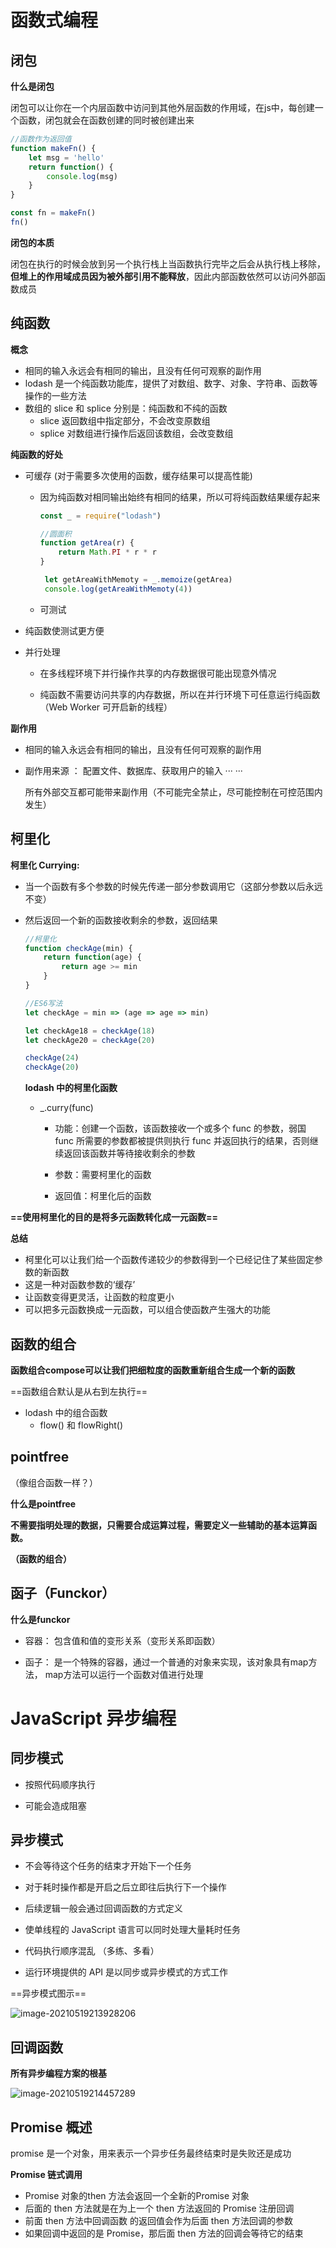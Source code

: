 # 函数式编程

## 闭包

**什么是闭包**

闭包可以让你在一个内层函数中访问到其他外层函数的作用域，在js中，每创建一个函数，闭包就会在函数创建的同时被创建出来

~~~js
//函数作为返回值
function makeFn() {
    let msg = 'hello'
    return function() {
        console.log(msg)
    }
}

const fn = makeFn()
fn()
~~~

**闭包的本质**

闭包在执行的时候会放到另一个执行栈上当函数执行完毕之后会从执行栈上移除，**但堆上的作用域成员因为被外部引用不能释放**，因此内部函数依然可以访问外部函数成员

## 纯函数

**概念**

* 相同的输入永远会有相同的输出，且没有任何可观察的副作用
* lodash 是一个纯函数功能库，提供了对数组、数字、对象、字符串、函数等操作的一些方法
* 数组的 slice 和 splice 分别是：纯函数和不纯的函数
   *  slice 返回数组中指定部分，不会改变原数组
   *  splice 对数组进行操作后返回该数组，会改变数组

**纯函数的好处**

* 可缓存  (对于需要多次使用的函数，缓存结果可以提高性能)

  * 因为纯函数对相同输出始终有相同的结果，所以可将纯函数结果缓存起来

    ~~~js
    const _ = require("lodash")
    
    //圆面积
    function getArea(r) {
        return Math.PI * r * r
    }
    
     let getAreaWithMemoty = _.memoize(getArea)
     console.log(getAreaWithMemoty(4))
    ~~~

  * 可测试
  
* 纯函数使测试更方便
  
* 并行处理
  
  * 在多线程环境下并行操作共享的内存数据很可能出现意外情况
  
  * 纯函数不需要访问共享的内存数据，所以在并行环境下可任意运行纯函数（Web Worker 可开启新的线程）
  
    
  

**副作用**

* 相同的输入永远会有相同的输出，且没有任何可观察的副作用
  
* 副作用来源 ： 配置文件、数据库、获取用户的输入 ··· ···
  
    所有外部交互都可能带来副作用（不可能完全禁止，尽可能控制在可控范围内发生）

  

## 柯里化

**柯里化 Currying:**

* 当一个函数有多个参数的时候先传递一部分参数调用它（这部分参数以后永远不变）

* 然后返回一个新的函数接收剩余的参数，返回结果

  ~~~js
  //柯里化
  function checkAge(min) {
      return function(age) {
          return age >= min
      }
  }
  
  //ES6写法
  let checkAge = min => (age => age => min)
  
  let checkAge18 = checkAge(18)
  let checkAge20 = checkAge(20)
  
  checkAge(24)
  checkAge(20)
  ~~~

  **lodash 中的柯里化函数**

  * _.curry(func)

    * 功能：创建一个函数，该函数接收一个或多个 func 的参数，弱国 func 所需要的参数都被提供则执行 func 并返回执行的结果，否则继续返回该函数并等待接收剩余的参数
    
    * 参数：需要柯里化的函数

    * 返回值：柯里化后的函数
  

**==使用柯里化的目的是将多元函数转化成一元函数==**

**总结**

* 柯里化可以让我们给一个函数传递较少的参数得到一个已经记住了某些固定参数的新函数
* 这是一种对函数参数的‘缓存’
* 让函数变得更灵活，让函数的粒度更小
* 可以把多元函数换成一元函数，可以组合使函数产生强大的功能

## 函数的组合

**函数组合compose可以让我们把细粒度的函数重新组合生成一个新的函数**

==函数组合默认是从右到左执行==

* lodash 中的组合函数
  * flow() 和 flowRight()









## pointfree

（像组合函数一样？）

**什么是pointfree**

**不需要指明处理的数据，只需要合成运算过程，需要定义一些辅助的基本运算函数。**

**（函数的组合）**

## 函子（Funckor）

**什么是funckor**

* 容器： 包含值和值的变形关系（变形关系即函数）

* 函子： 是一个特殊的容器，通过一个普通的对象来实现，该对象具有map方法， map方法可以运行一个函数对值进行处理



# JavaScript 异步编程

## 同步模式

* 按照代码顺序执行

* 可能会造成阻塞

## 异步模式

* 不会等待这个任务的结束才开始下一个任务

* 对于耗时操作都是开启之后立即往后执行下一个操作
* 后续逻辑一般会通过回调函数的方式定义
* 使单线程的 JavaScript 语言可以同时处理大量耗时任务
* 代码执行顺序混乱  （多练、多看）
* 运行环境提供的 API 是以同步或异步模式的方式工作

==异步模式图示==

![image-20210519213928206](C:\Users\计传婷\AppData\Roaming\Typora\typora-user-images\image-20210519213928206.png)



## 回调函数

**所有异步编程方案的根基**

![image-20210519214457289](C:\Users\计传婷\AppData\Roaming\Typora\typora-user-images\image-20210519214457289.png)

## Promise 概述

promise 是一个对象，用来表示一个异步任务最终结束时是失败还是成功

**Promise 链式调用**

* Promise 对象的then 方法会返回一个全新的Promise 对象
* 后面的 then 方法就是在为上一个 then 方法返回的 Promise 注册回调
* 前面 then 方法中回调函数 的返回值会作为后面 then 方法回调的参数
* 如果回调中返回的是 Promise，那后面 then 方法的回调会等待它的结束

